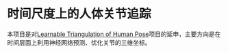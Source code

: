 # 时间尺度上的人体关节追踪

本项目是对[Learnable Triangulation of Human Pose](https://github.com/karfly/learnable-triangulation-pytorch)项目的延申，主要方向是在时间层面上利用神经网络预测、优化关节的三维坐标。